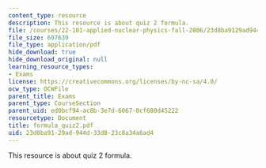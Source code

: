 ```yaml
---
content_type: resource
description: This resource is about quiz 2 formula.
file: /courses/22-101-applied-nuclear-physics-fall-2006/23d8ba9129ad944d33d823c8a34a6ad4_formula_quiz2.pdf
file_size: 697639
file_type: application/pdf
hide_download: true
hide_download_original: null
learning_resource_types:
- Exams
license: https://creativecommons.org/licenses/by-nc-sa/4.0/
ocw_type: OCWFile
parent_title: Exams
parent_type: CourseSection
parent_uid: ed0bcf94-ac8b-3e7d-6067-0cf680d45222
resourcetype: Document
title: formula_quiz2.pdf
uid: 23d8ba91-29ad-944d-33d8-23c8a34a6ad4
---
```

This resource is about quiz 2 formula.